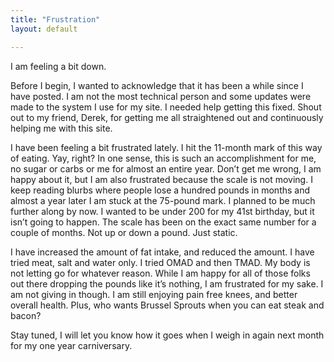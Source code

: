 ```yaml
---
title: "Frustration"
layout: default

---
```


<p> I am feeling a bit down.<p>

<p>
Before I begin, I wanted to acknowledge that it has been a while since I have posted. I am not the most technical person and some updates were made to the system I use for my site. I needed help getting this fixed. Shout out to my friend, Derek, for getting me all straightened out and continuously helping me with this site. <p>


<p>I have been feeling a bit frustrated lately. I hit the 11-month mark of this way of eating. Yay, right? In one sense, this is such an accomplishment for me, no sugar or carbs or me for almost an entire year. Don’t get me wrong, I am happy about it, but I am also frustrated because the scale is not moving. I keep reading blurbs where people lose a hundred pounds in months and almost a year later I am stuck at the 75-pound mark. I planned to be much further along by now. I wanted to be under 200 for my 41st birthday, but it isn’t going to happen. The scale has been on the exact same number for a couple of months. Not up or down a pound. Just static.<p>


<p>I have increased the amount of fat intake, and reduced the amount. I have tried meat, salt and water only. I tried OMAD and then TMAD. My body is not letting go for whatever reason. While I am happy for all of those folks out there dropping the pounds like it’s nothing, I am frustrated for my sake. I am not giving in though. I am still enjoying pain free knees, and better overall health. Plus, who wants Brussel Sprouts when you can eat steak and bacon? <p>


<p>Stay tuned, I will let you know how it goes when I weigh in again next month for my one year carniversary.<p> 


